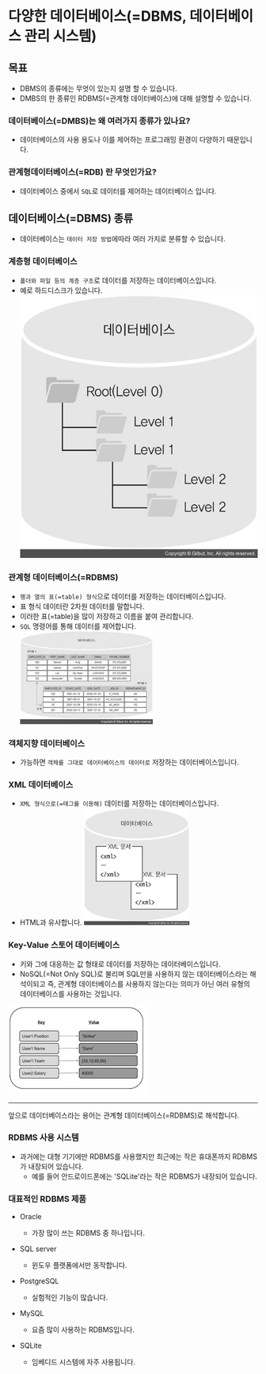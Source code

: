 # 다양한 데이터베이스(=DBMS, 데이터베이스 관리 시스템)

## 목표
- DBMS의 종류에는 무엇이 있는지 설명 할 수 있습니다.
- DMBS의 한 종류인 RDBMS(=관계형 데이터베이스)에 대해 설명할 수 있습니다.

### 데이터베이스(=DMBS)는 왜 여러가지 종류가 있나요?
- 데이터베이스의 사용 용도나 이를 제어하는 프로그래밍 환경이 다양하기 때문입니다.

### 관계형데이터베이스(=RDB) 란 무엇인가요?
- 데이터베이스 중에서 `SQL`로 데이터를 제어하는 데이터베이스 입니다.

## 데이터베이스(=DBMS) 종류
- 데이터베이스는 `데이터 저장 방법`에따라 여러 가지로 분류할 수 있습니다.

### 계층형 데이터베이스
- `폴더와 파일 등의 계층 구조`로 데이터를 저장하는 데이터베이스입니다.
- 예로 하드디스크가 있습니다.
![](./image/계층형데이터베이스.png)
  
### 관계형 데이터베이스(=RDBMS)
- `행과 열의 표(=table) 형식`으로 데이터를 저장하는 데이터베이스입니다.
- 표 형식 데이터란 2차원 데이터를 말합니다.
- 이러한 표(=table)을 많이 저장하고 이름을 붙여 관리합니다.
- `SQL` 명령어를 통해 데이터를 제어합니다.
![](./image/RDBMS.png)

### 객체지향 데이터베이스
- 가능하면 `객체를 그대로 데이터베이스의 데이터로` 저장하는 데이터베이스입니다.

### XML 데이터베이스
- `XML 형식으로(=태그를 이용해)` 데이터를 저장하는 데이터베이스입니다. 
- HTML과 유사합니다.
![](./image/XML데이터베이스.png)
  
### Key-Value 스토어 데이터베이스
- 키와 그에 대응하는 값 형태로 데이터를 저장하는 데이터베이스입니다.
- NoSQL(=Not Only SQL)로 불리며 SQL만을 사용하지 않는 데이터베이스라는 해석이되고
즉, 관계형 데이터베이스를 사용하지 않는다는 의미가 아닌 여러 유형의 데이터베이스를 사용하는 것입니다.
  
![](./image/keyvalue.png)


---
앞으로 데이터베이스라는 용어는 관계형 데이터베이스(=RDBMS)로 해석합니다.


### RDBMS 사용 시스템
- 과거에는 대형 기기에만 RDBMS를 사용했지만 최근에는 작은 휴대폰까지 RDBMS가 내장되어 있습니다.
    - 예를 들어 안드로이드폰에는 'SQLite'라는 작은 RDBMS가 내장되어 있습니다.
    

### 대표적인 RDBMS 제품

- Oracle
    - 가장 많이 쓰는 RDBMS 중 하나입니다.
    
- SQL server
    - 윈도우 플랫폼에서만 동작합니다.
    
- PostgreSQL
    - 실험적인 기능이 많습니다.
    
- MySQL
    - 요즘 많이 사용하는 RDBMS입니다.
    
- SQLite
    - 임베디드 시스템에 자주 사용됩니다.
    